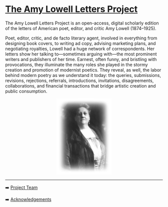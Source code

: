 # [The Amy Lowell Letters Project](https://vhmy7z.axshare.com/#g=1&p=home)

The Amy Lowell Letters Project is an open-access, digital scholarly edition of the letters of American poet, editor, and critic Amy Lowell (1874–1925).

Poet, editor, critic, and de facto literary agent, involved in everything from designing book covers, to writing ad copy, advising marketing plans, and negotiating royalties, Lowell had a huge network of correspondents. Her letters show her talking to—sometimes arguing with—the most prominent writers and publishers of her time. Earnest, often funny, and bristling with provocations, they illuminate the many roles she played in the stormy creation and promotion of modernist poetics. They reveal, as well, the labor behind modern poetry as we understand it today: the queries, submissions, revisions, rejections, referrals, introductions, invitations, disagreements, collaborations, and financial transactions that bridge artistic creation and public consumption.
<p align="center"> <img src="https://github.com/MelissaBradshaw/ALLP/blob/master/WIKIandREADMEmaterials/lowell.png" width="35%" height="35%">
  
--- 
  
</p>

:arrow_right: [Project Team](https://github.com/MelissaBradshaw/ALLP/wiki/Project-Team)

:arrow_right: [Acknowledgements](https://github.com/MelissaBradshaw/ALLP/wiki/Acknowledgements) 
